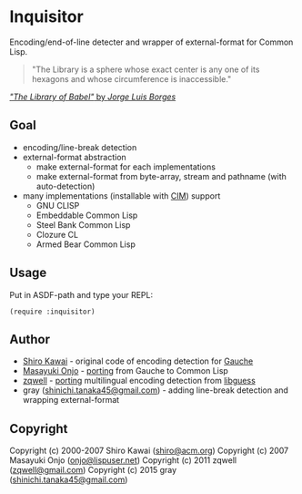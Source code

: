 # Inquisitor

Encoding/end-of-line detecter and wrapper of external-format for Common Lisp.


> "The Library is a sphere whose exact center is any one of its hexagons and whose circumference is inaccessible."

[_"The Library of Babel"_ by _Jorge Luis Borges_](http://hyperdiscordia.crywalt.com/library_of_babel.html)


## Goal

* encoding/line-break detection
* external-format abstraction
  * make external-format for each implementations
  * make external-format from byte-array, stream and pathname (with auto-detection)
* many implementations (installable with [CIM](https://github.com/KeenS/CIM)) support
  * GNU CLISP
  * Embeddable Common Lisp
  * Steel Bank Common Lisp
  * Clozure CL
  * Armed Bear Common Lisp


## Usage

Put in ASDF-path and type your REPL:

    (require :inquisitor)


## Author

* [Shiro Kawai](https://github.com/shirok) - original code of encoding detection for [Gauche](https://github.com/shirok/Gauche/tree/master/ext/charconv)
* [Masayuki Onjo](http://lispuser.net/index) - [porting](http://lispuser.net/commonlisp/japanese.html#sec-2.1) from Gauche to Common Lisp
* [zqwell](https://github.com/zqwell) - [porting](https://github.com/zqwell/guess) multilingual encoding detection from [libguess](https://github.com/kaniini/libguess)
* gray (shinichi.tanaka45@gmail.com) - adding line-break detection and wrapping external-format


## Copyright

Copyright (c) 2000-2007 Shiro Kawai (shiro@acm.org)
Copyright (c) 2007 Masayuki Onjo (onjo@lispuser.net)
Copyright (c) 2011 zqwell (zqwell@gmail.com)
Copyright (c) 2015 gray (shinichi.tanaka45@gmail.com)
